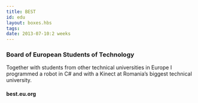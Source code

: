 ```yaml
---
title: BEST
id: edu
layout: boxes.hbs
tags:
date: 2013-07-10:2 weeks
---
```

### Board of European Students of Technology
Together with students from other technical universities in Europe I programmed a robot in C# and with a Kinect at Romania’s biggest technical university.
#### best.eu.org